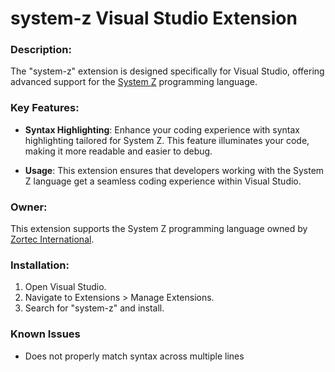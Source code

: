# system-z Visual Studio Extension

### Description:

The "system-z" extension is designed specifically for Visual Studio, offering advanced support for the [System Z](https://www.support.zortec.com/systemz.html) programming language.

### Key Features:

-   **Syntax Highlighting**: Enhance your coding experience with syntax highlighting tailored for System Z. This feature illuminates your code, making it more readable and easier to debug.

-   **Usage**: This extension ensures that developers working with the System Z language get a seamless coding experience within Visual Studio.

### Owner:

This extension supports the System Z programming language owned by [Zortec International](https://www.support.zortec.com/index.html).

### Installation:

1. Open Visual Studio.
2. Navigate to Extensions > Manage Extensions.
3. Search for "system-z" and install.

### Known Issues

-   Does not properly match syntax across multiple lines
